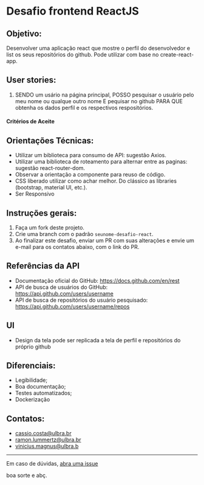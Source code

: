 # Desafio frontend ReactJS

Objetivo:
----

Desenvolver uma aplicação react que mostre o perfil do desenvolvedor e list os seus repositórios do github. Pode utilizar com base no create-react-app.


User stories:
----

1. SENDO um usário na página principal, POSSO pesquisar o usuário pelo meu nome ou qualque outro nome E pequisar no github PARA QUE obtenha os dados perfil e os respectivos respositórios.

#### Critérios de Aceite




Orientações Técnicas:
----

- Utilizar um biblioteca para consumo de API: sugestão Axios.
- Utilizar uma biblioteca de roteamento para alternar entre as paginas: sugestão react-router-dom.
- Observar a orientação a componente para reuso de código.
- CSS liberado utilizar como achar melhor. Do clássico as libraries (bootstrap, material UI, etc.).
- Ser Responsivo

Instruções gerais:
----

1. Faça um fork deste projeto.
2. Crie uma branch com o padrão `seunome-desafio-react`.
3. Ao finalizar este desafio, enviar um PR com suas alterações e envie um e-mail para os contatos abaixo, com o link do PR.

Referências da API
----

- Documentação oficial do GitHub: https://docs.github.com/en/rest
- API de busca de usuários do GitHub: https://api.github.com/users/username
- API de busca de repositórios do usuário pesquisado: https://api.github.com/users/username/repos

UI
----
- Design da tela pode ser replicada a tela de perfil e repositórios do próprio github


Diferenciais:
----

- Legibilidade;
- Boa documentação;
- Testes automatizados;
- Dockerização

Contatos:
----

- cassio.costa@ulbra.br
- ramon.lummertz@ulbra.br
- vinicius.magnus@ulbra.b

---

Em caso de dúvidas, [abra uma issue](https://github.com/lds-ulbra-torres/desafio-backend-nodejs/issues)

boa sorte e abç.
